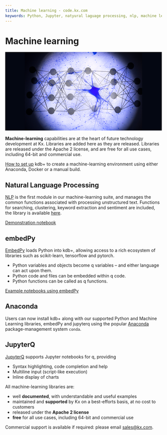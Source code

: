 ```yaml
---
title: Machine learning - code.kx.com
keywords: Python, Jupyter, natyural laguage processing, nlp, machine learning, ml, sentiment, Anaconda, Docker
---
```


# <i class="fa fa-share-alt"></i> Machine learning

![Machine learning](../img/ml.png)


**Machine-learning** capabilities are at the heart of future technology development at Kx. Libraries are added here as they are released. Libraries are released under the Apache 2 license, and are free for all use cases, including 64-bit and commercial use.

<i class="far fa-hand-point-right"></i> [How to set up](setup) kdb+ to create a machine-learning environment using either Anaconda, Docker or a manual build.

## Natural Language Processing 

[NLP](nlp) is the first module in our machine-learning suite, and manages the common functions associated with processing unstructured text. Functions for searching, clustering, keyword extraction and sentiment are included, the library is available [here](https://github.com/KxSystems/nlp).

<i class="far fa-hand-point-right"></i> [Demonstration notebook](https://github.com/KxSystems/mlnotebooks/blob/master/notebooks/ML07%20Natural%20Language%20Processing.ipynb)


## embedPy

[EmbedPy](embedpy) loads Python into kdb+, allowing access to a rich ecosystem of libraries such as scikit-learn, tensorflow and pytorch.

-   Python variables and objects become q variables – and either language can act upon them. 
-   Python code and files can be embedded within q code.
-   Python functions can be called as q functions.

<i class="far fa-hand-point-right"></i> [Example notebooks using embedPy](https://github.com/KxSystems/mlnotebooks)


## Anaconda

Users can now install kdb+ along with our supported Python and Machine Learning libraries, embedPy and jupyterq using the popular [Anaconda](https://anaconda.org/) package-management system `conda`.


## JupyterQ

[JupyterQ](jupyterq/) supports Jupyter notebooks for q, providing

-   Syntax highlighting, code completion and help
-   Multiline input (script-like execution)
-   Inline display of charts


All machine-learning libraries are:

-   well **documented**, with understandable and useful examples
-   maintained and **supported** by Kx on a best-efforts basis, at no cost to customers
-   released under the **Apache 2 license**
-   **free** for all use cases, including 64-bit and commercial use

Commercial support is available if required: please email sales@kx.com.

